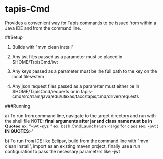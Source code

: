 # tapis-Cmd

Provides a convenient way for Tapis commands to be issued from within a Java IDE and from the command line.

##Setup

1. Builds with "mvn clean install"

2. Any jwt files passed as a parameter must be placed in $HOME/TapisCmd/jwt

3. Any keys passed as a parameter must be the full path to the key on the local filesystem  

4. Any json request files passed as a parameter must either be in $HOME/TapisCmd/requests or in 
   tapis-cmd/src/main/java/edu/utexas/tacc/tapis/cmd/driver/requests

###Running

a) To run from command line, navigate to the target directory and run with the shell file 
	NOTE: **final arguments after jar and class name must be in Quotes** ex: "-jwt <jwt filename> -sys <system name>"
	ex: bash CmdLauncher.sh <name of Jar without extension> <name of class> <args for class (ex: -jwt <jwt filename>) **IN QUOTES**>"

b) To run from IDE like Eclipse, build from the command line with "mvn clean install", import as an existing maven project,
     finally use a run configuration to pass the necessary parameters like -jwt <jwt filename>
